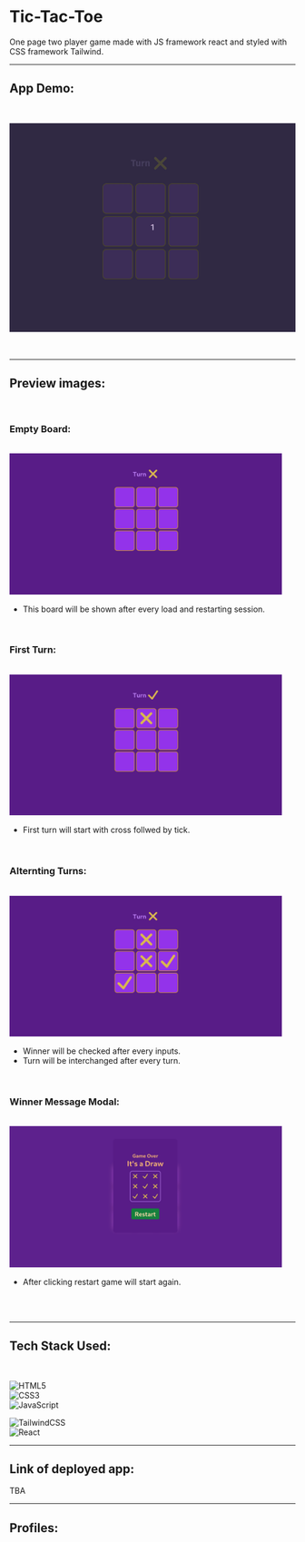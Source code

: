 # Tic-Tac-Toe

One page two player game made with JS framework react and styled with CSS framework Tailwind.

---

## App Demo:

<br/>

![tic-tac-toe-demo](screenshots/tic-tac-toe_002.gif)

<br/>

---

## Preview images:

<br/>

### Empty Board:

<br/>
<img src="./screenshots/1.png" width="480" />

<br/>

- This board will be shown after every load and restarting session.

<br/>

### First Turn:

<br/>
<img src="./screenshots/2.png" width="480" />

<br/>

- First turn will start with cross follwed by tick.

<br/>

### Alternting Turns:

<br/>
<img src="./screenshots/3.png"  width="480" />

<br/>

- Winner will be checked after every inputs.
- Turn will be interchanged after every turn.

<br/>

### Winner Message Modal:

<br/>
<img src="./screenshots/5.png"  width="480" />

<br/>

- After clicking restart game will start again.

<br/>
<br/>

---

## Tech Stack Used:

<br/>

![HTML5](https://img.shields.io/badge/html5-%23E34F26.svg?style=for-the-badge&logo=html5&logoColor=white)  
![CSS3](https://img.shields.io/badge/css3-%231572B6.svg?style=for-the-badge&logo=css3&logoColor=white)  
![JavaScript](https://img.shields.io/badge/javascript-%23323330.svg?style=for-the-badge&logo=javascript&logoColor=%23F7DF1E)

![TailwindCSS](https://img.shields.io/badge/tailwindcss-%2338B2AC.svg?style=for-the-badge&logo=tailwind-css&logoColor=white)  
![React](https://img.shields.io/badge/react-%2320232a.svg?style=for-the-badge&logo=react&logoColor=%2361DAFB)

---

## Link of deployed app:

TBA

---

## Profiles:

